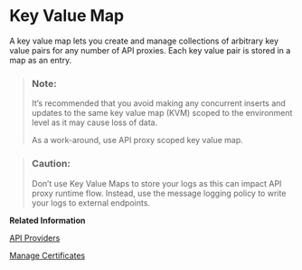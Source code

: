 <!-- copye7e99707ecbe4be498b917f19441e5c0 -->

# Key Value Map

A key value map lets you create and manage collections of arbitrary key value pairs for any number of API proxies. Each key value pair is stored in a map as an entry.

> ### Note:  
> It’s recommended that you avoid making any concurrent inserts and updates to the same key value map \(KVM\) scoped to the environment level as it may cause loss of data.
> 
> As a work-around, use API proxy scoped key value map.

> ### Caution:  
> Don’t use Key Value Maps to store your logs as this can impact API proxy runtime flow. Instead, use the message logging policy to write your logs to external endpoints.

**Related Information**  


[API Providers](api-providers-deafe3b.md "An API provider defines the connection details for services running on specific hosts whose details you want to access.")

[Manage Certificates](manage-certificates-88fe03d.md "By using certificates, you can ensure that whenever a call is made to your API, there’s a certificate attached to it that confirms the identity of the caller and only if you recognize this identity the API can be processed and return data can be provided.")

